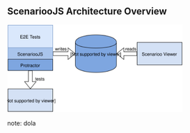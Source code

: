 ## ScenariooJS Architecture Overview

<img src="images/draw.io/ScenariooJSTestArchitecture.svg" width="80%">

note:
dola
